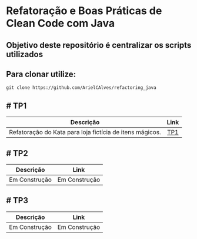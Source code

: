 # Refatoração e Boas Práticas de Clean Code com Java

## Objetivo deste repositório é centralizar os scripts utilizados

## Para clonar utilize:
    git clone https://github.com/ArielCAlves/refactoring_java


## # TP1
| Descrição                               | Link |
|:------------------------------------:|:------:|
| Refatoração do Kata para loja fictícia de itens mágicos. | [TP1](https://github.com/ArielCAlves/refactoring_java/tree/main/TP1/TP1_KataRefactoring) |

## # TP2
| Descrição                               | Link |
|:------------------------------------:|:------:|
| Em Construção | Em Construção |


## # TP3
| Descrição                               | Link |
|:------------------------------------:|:------:|
| Em Construção | Em Construção |
